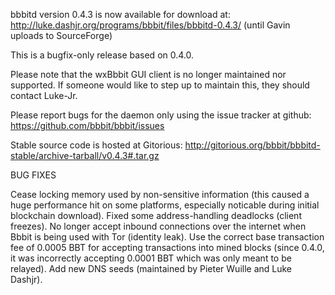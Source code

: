 bbbitd version 0.4.3 is now available for download at:
http://luke.dashjr.org/programs/bbbit/files/bbbitd-0.4.3/ (until Gavin uploads to SourceForge)

This is a bugfix-only release based on 0.4.0.

Please note that the wxBbbit GUI client is no longer maintained nor supported. If someone would like to step up to maintain this, they should contact Luke-Jr.

Please report bugs for the daemon only using the issue tracker at github:
https://github.com/bbbit/bbbit/issues

Stable source code is hosted at Gitorious:
http://gitorious.org/bbbit/bbbitd-stable/archive-tarball/v0.4.3#.tar.gz

BUG FIXES

Cease locking memory used by non-sensitive information (this caused a huge performance hit on some platforms, especially noticable during initial blockchain download).
Fixed some address-handling deadlocks (client freezes).
No longer accept inbound connections over the internet when Bbbit is being used with Tor (identity leak).
Use the correct base transaction fee of 0.0005 BBT for accepting transactions into mined blocks (since 0.4.0, it was incorrectly accepting 0.0001 BBT which was only meant to be relayed).
Add new DNS seeds (maintained by Pieter Wuille and Luke Dashjr).

